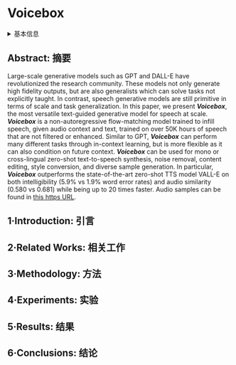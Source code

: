 # Voicebox

<details>
<summary>基本信息</summary>

- 标题: "Voicebox: Text-Guided Multilingual Universal Speech Generation at Scale"
- 作者:
  - 01 Matthew Le
  - 02 Apoorv Vyas
  - 03 Bowen Shi
  - 04 Brian Karrer
  - 05 Leda Sari
  - 06 Rashel Moritz
  - 07 Mary Williamson
  - 08 Vimal Manohar
  - 09 Yossi Adi
  - 10 Jay Mahadeokar
  - 11 Wei-Ning Hsu
- 链接:
  - [ArXiv](https://arxiv.org/abs/2306.15687)
  - [Publication](https://dl.acm.org/doi/abs/10.5555/3666122.3666740) NeurIPS2023Poster
  - [Github]()
  - [Demo](https://voicebox.metademolab.com)
- 文件:
  - [ArXiv](_PDF/2306.15687v2__Voicebox__Text-Guided_Multilingual_Universal_Speech_Generation_at_Scale.pdf)
  - [Publication](_PDF/2306.15687p0__Voicebox__NeurIPS2023.pdf)

</details>

## Abstract: 摘要

Large-scale generative models such as GPT and DALL-E have revolutionized the research community.
These models not only generate high fidelity outputs, but are also generalists which can solve tasks not explicitly taught.
In contrast, speech generative models are still primitive in terms of scale and task generalization.
In this paper, we present ***Voicebox***, the most versatile text-guided generative model for speech at scale.
***Voicebox*** is a non-autoregressive flow-matching model trained to infill speech, given audio context and text, trained on over 50K hours of speech that are not filtered or enhanced.
Similar to GPT, ***Voicebox*** can perform many different tasks through in-context learning, but is more flexible as it can also condition on future context.
***Voicebox*** can be used for mono or cross-lingual zero-shot text-to-speech synthesis, noise removal, content editing, style conversion, and diverse sample generation.
In particular, ***Voicebox*** outperforms the state-of-the-art zero-shot TTS model VALL-E on both intelligibility (5.9% vs 1.9% word error rates) and audio similarity (0.580 vs 0.681) while being up to 20 times faster.
Audio samples can be found in [this https URL](https://voicebox.metademolab.com/).

## 1·Introduction: 引言

## 2·Related Works: 相关工作

## 3·Methodology: 方法

## 4·Experiments: 实验

## 5·Results: 结果

## 6·Conclusions: 结论
